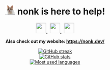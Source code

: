 <div align="center">
    <h1>
        <img width="32" height="32" src="assets/mars.png">
        <span>nonk is here to help!</span>
    </h1>
</div>

<div align="center">
    <a href="https://vk.com/nonkus">
        <img width="32" height="32" src="https://cdn.simpleicons.org/vk/black/white">
    </a>
    &nbsp;
    <a href="https://discord.com/users/268677450144153611">
        <img width="32" height="32" src="https://cdn.simpleicons.org/discord/black/white">
    </a>
    &nbsp;
    <a href="mailto:me@nonk.dev">
        <img width="32" height="32" src="https://cdn.simpleicons.org/gmail/black/white">
    </a>
</div>

**<div align="center">Also check out my website: <https://nonk.dev/></div>**

<div align="center">
    <a href="https://git.io/streak-stats">
        <img alt="GitHub streak" src="https://streak-stats.demolab.com/?user=nonk123&theme=transparent&background=00000000">
    </a>
</div>

<div align="center">
    <a href="https://github.com/anuraghazra/github-readme-stats">
        <img alt="GitHub stats" src="https://github-readme-stats.vercel.app/api?username=nonk123&show-icons=true&hide=prs&theme=transparent">
    </a>
</div>

<div align="center">
    <a href="https://github.com/anuraghazra/github-readme-stats">
        <img alt="Most used languages" src="https://github-readme-stats.vercel.app/api/top-langs?username=nonk123&show-icons=true&hide=prs&theme=transparent">
    </a>
</div>
